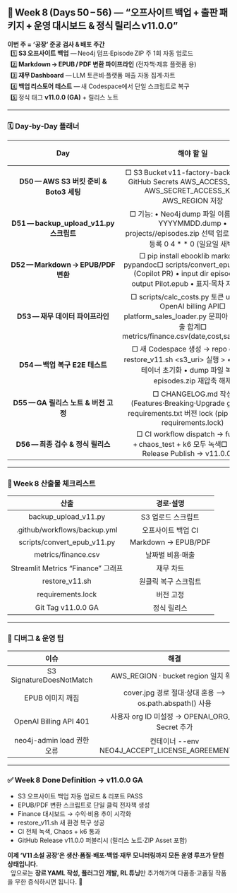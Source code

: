 ﻿## <a name="_dp4x4zgu55ow"></a>**📅 Week 8 (Days 50 – 56) — “오프사이트 백업 + 출판 패키지 + 운영 대시보드 & 정식 릴리스 v11.0.0”**
**이번 주 = ‘공장’ 준공 검사 & 배포 주간**\
` `1️⃣ **S3 오프사이트 백업** — Neo4j 덤프·Episode ZIP 주 1회 자동 업로드\
` `2️⃣ **Markdown → EPUB / PDF 변환 파이프라인** (전자책·제휴 플랫폼 용)\
` `3️⃣ **재무 Dashboard** — LLM 토큰비·플랫폼 매출 자동 집계·차트\
` `4️⃣ **백업 리스토어 테스트** — 새 Codespace에서 단일 스크립트로 복구\
` `5️⃣ 정식 태그 **v11.0.0 (GA)** + 릴리스 노트

-----
### <a name="_xiiq3ock84k0"></a>**🗓️ Day‑by‑Day 플래너**

|**Day**|**해야 할 일**|**세부 명령 & 검증**|**예상 h**|
| :-: | :-: | :-: | :-: |
|**D50 — AWS S3 버킷 준비 & Boto3 세팅**|□ S3 Bucket v11-factory-backup 생성□ GitHub Secrets AWS\_ACCESS\_KEY\_ID, AWS\_SECRET\_ACCESS\_KEY, AWS\_REGION 저장|Codespace:bash\npip install boto3\npython - <<'PY'\nimport boto3, os, json\ns3=boto3.client('s3')\nprint(s3.list\_buckets())\nPY|1|
|**D51 — backup\_upload\_v11.py 스크립트**|□ 기능:  • Neo4j dump 파일 이름 neo4j-YYYYMMDD.dump  • projects/<proj>/episodes.zip 선택 업로드□ Cron 등록 0 4 \* \* 0 (일요일 새벽)|CLI 시험:python backup\_upload\_v11.py --project Pilot → S3 Object 확인|2|
|**D52 — Markdown → EPUB/PDF 변환**|□ pip install ebooklib markdown pypandoc□ scripts/convert\_epub\_v11.py (Copilot PR)  • input dir episodes/ → output Pilot.epub  • 표지·목차 자동 생성|EPUB 검사: Kindle Previewer 열기 → 목차 OK|2|
|**D53 — 재무 데이터 파이프라인**|□ scripts/calc\_costs.py 토큰 usage → OpenAI billing API□ platform\_sales\_loader.py 문피아 CSV → 매출 합계□ metrics/finance.csv(date,cost,sales,profit)|Streamlit Metrics 탭에 ‘Finance’ 그래프 추가 (st.line\_chart)|2|
|**D54 — 백업 복구 E2E 테스트**|□ 새 Codespace 생성 → repo clone□ restore\_v11.sh <s3\_uri> 실행 >   • Neo4j 컨테이너 초기화  • dump 파일 복원  • episodes.zip 재압축 해제|run\_full\_pipeline\_v11.py --start 301 --end 305 정상 실행|2|
|**D55 — GA 릴리스 노트 & 버전 고정**|□ CHANGELOG.md 작성 (Features·Breaking·Upgrade guide)□ requirements.txt 버전 lock (pip freeze > requirements.lock)|git tag v11.0.0 → GitHub Release Draft 작성(+ ZIP Asset)|1\.5|
|**D56 — 최종 검수 & 정식 릴리스**|□ CI workflow dispatch → full‑run + chaos\_test + k6 모두 녹색□ GitHub Release Publish → v11.0.0 GA|README 헤더 버전·배지 업데이트|1|

-----
### <a name="_4ezafvvpuve6"></a>**📂 Week 8 산출물 체크리스트**

|**산출**|**경로·설명**|
| :-: | :-: |
|backup\_upload\_v11.py|S3 업로드 스크립트|
|.github/workflows/backup.yml|오프사이트 백업 CI|
|scripts/convert\_epub\_v11.py|Markdown → EPUB/PDF|
|metrics/finance.csv|날짜별 비용·매출|
|Streamlit Metrics “Finance” 그래프|재무 차트|
|restore\_v11.sh|원클릭 복구 스크립트|
|requirements.lock|버전 고정|
|Git Tag v11.0.0 GA|정식 릴리스|

-----
### <a name="_icfr68qrh4kp"></a>**🔧 디버그 & 운영 팁**

|**이슈**|**해결**|
| :-: | :-: |
|S3 SignatureDoesNotMatch|AWS\_REGION · bucket region 일치 확인|
|EPUB 이미지 깨짐|cover.jpg 경로 절대·상대 혼용 ⟶ os.path.abspath() 사용|
|OpenAI Billing API 401|사용자 org ID 미설정 → OPENAI\_ORG\_ID Secret 추가|
|neo4j-admin load 권한 오류|컨테이너 --env NEO4J\_ACCEPT\_LICENSE\_AGREEMENT=yes|

-----
### <a name="_igp4hakc41lg"></a>**✅ Week 8 Done Definition  → v11.0.0 GA**
- S3 오프사이트 백업 자동 업로드 & 리포트 PASS
- EPUB/PDF 변환 스크립트로 단일 클릭 전자책 생성
- Finance 대시보드 → 수익·비용 추이 시각화
- restore\_v11.sh 새 환경 복구 성공
- CI 전체 녹색, Chaos + k6 통과
- GitHub Release v11.0.0 퍼블리시 (릴리스 노트·ZIP Asset 포함)

**이제 ‘V11 소설 공장’은 생산·품질·배포·백업·재무 모니터링까지 모든 운영 루프가 닫힌 상태입니다.**\
` `앞으로는 **장르 YAML 작성, 플러그인 개발, RL 튜닝**만 추가해가며 다품종·고품질 작품을 무한 증식하시면 됩니다. 🎉

